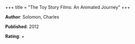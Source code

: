 +++
title = "The Toy Story Films: An Animated Journey"
+++



**Author**: Solomon, Charles

**Published**: 2012

**Rating**: +